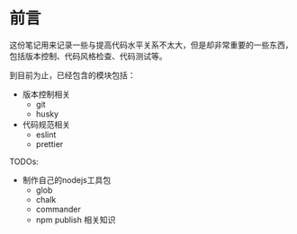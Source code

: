 # 前言

这份笔记用来记录一些与提高代码水平关系不太大，但是却非常重要的一些东西，包括版本控制、代码风格检查、代码测试等。

到目前为止，已经包含的模块包括：
- 版本控制相关
  - git
  - husky
- 代码规范相关
  - eslint
  - prettier

TODOs:
- 制作自己的nodejs工具包
  - glob
  - chalk
  - commander
  - npm publish 相关知识


